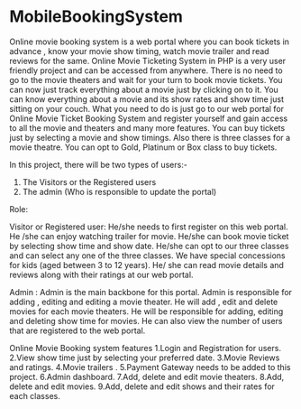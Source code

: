 # MobileBookingSystem
Online movie booking system is a web portal where you can book tickets in advance , know your movie show timing, watch movie trailer and read reviews for the same. Online Movie Ticketing System in PHP is a very user friendly project and can be accessed from anywhere. There is no need to go to the movie theaters and wait for your turn to book movie tickets. You can now just track everything about a movie just by clicking on to it.
You can know everything about a movie and its show rates and show time just sitting on your couch. What you need to do is just go to our web portal for Online Movie Ticket Booking System and register yourself and gain access to all the movie and theaters and many more features. You can buy tickets just by selecting a movie and show timings. Also there is three classes for a movie theatre. You can opt to Gold, Platinum or Box class to buy tickets.

In this project, there will be two types of users:-
1. The Visitors or the Registered users
2. The admin (Who is responsible to update the portal)

Role:

Visitor or Registered user:
He/she needs to first register on this web portal.
He /she can enjoy watching trailer for movie.
He/she can book movie ticket by selecting show time and show date.
He/she can opt to our three classes and can select any one of the three classes.
We have special concessions for kids (aged between 3 to 12 years).
He/ she can read movie details and reviews along with their ratings at our web portal.

Admin :
Admin is the main backbone for this portal.
Admin is responsible for adding , editing and editing a movie theater.
He will add , edit and delete movies for each movie theaters.
He will be responsible for adding, editing and deleting show time for movies.
He can also view the number of users that are registered to the web portal.

Online Movie Booking system features
1.Login and Registration for users.
2.View show time just by selecting your preferred date.
3.Movie Reviews and ratings.
4.Movie trailers .
5.Payment Gateway needs to be added to this project.
6.Admin dashboard.
7.Add, delete and edit movie theaters.
8.Add, delete and edit movies.
9.Add, delete and edit shows and their rates for each classes.
